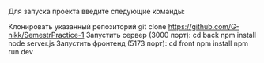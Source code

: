 Для запуска проекта введите следующие команды:

Клонировать указанный репозиторий
git clone https://github.com/G-nikk/SemestrPractice-1
Запустить сервер (3000 порт):
cd back
npm install
node server.js
Запустить фронтенд (5173 порт):
cd front
npm install
npm run dev
